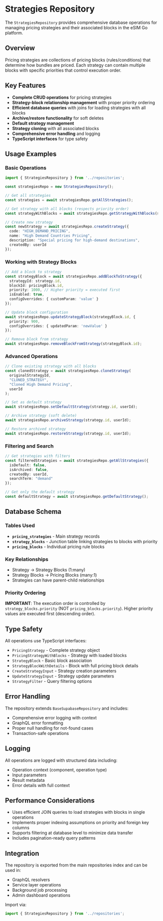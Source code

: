 # Strategies Repository

The `StrategiesRepository` provides comprehensive database operations for managing pricing strategies and their associated blocks in the eSIM Go platform.

## Overview

Pricing strategies are collections of pricing blocks (rules/conditions) that determine how bundles are priced. Each strategy can contain multiple blocks with specific priorities that control execution order.

## Key Features

- **Complete CRUD operations** for pricing strategies
- **Strategy-block relationship management** with proper priority ordering
- **Efficient database queries** with joins for loading strategies with all blocks
- **Archive/restore functionality** for soft deletes
- **Default strategy management**
- **Strategy cloning** with all associated blocks
- **Comprehensive error handling** and logging
- **TypeScript interfaces** for type safety

## Usage Examples

### Basic Operations

```typescript
import { StrategiesRepository } from '../repositories';

const strategiesRepo = new StrategiesRepository();

// Get all strategies
const strategies = await strategiesRepo.getAllStrategies();

// Get strategy with all blocks (respects priority order)
const strategyWithBlocks = await strategiesRepo.getStrategyWithBlocks(strategyId);

// Create new strategy
const newStrategy = await strategiesRepo.createStrategy({
  code: "HIGH_DEMAND_PRICING",
  name: "High Demand Countries Pricing",
  description: "Special pricing for high-demand destinations",
  createdBy: userId
});
```

### Working with Strategy Blocks

```typescript
// Add a block to strategy
const strategyBlock = await strategiesRepo.addBlockToStrategy({
  strategyId: strategy.id,
  blockId: pricingBlock.id,
  priority: 1000, // Higher priority = executed first
  isEnabled: true,
  configOverrides: { customParam: 'value' }
});

// Update block configuration
await strategiesRepo.updateStrategyBlock(strategyBlock.id, {
  priority: 900,
  configOverrides: { updatedParam: 'newValue' }
});

// Remove block from strategy
await strategiesRepo.removeBlockFromStrategy(strategyBlock.id);
```

### Advanced Operations

```typescript
// Clone existing strategy with all blocks
const clonedStrategy = await strategiesRepo.cloneStrategy(
  originalStrategyId,
  "CLONED_STRATEGY",
  "Cloned High Demand Pricing",
  userId
);

// Set as default strategy
await strategiesRepo.setDefaultStrategy(strategy.id, userId);

// Archive strategy (soft delete)
await strategiesRepo.archiveStrategy(strategy.id, userId);

// Restore archived strategy
await strategiesRepo.restoreStrategy(strategy.id, userId);
```

### Filtering and Search

```typescript
// Get strategies with filters
const filteredStrategies = await strategiesRepo.getAllStrategies({
  isDefault: false,
  isArchived: false,
  createdBy: userId,
  searchTerm: "demand"
});

// Get only the default strategy
const defaultStrategy = await strategiesRepo.getDefaultStrategy();
```

## Database Schema

### Tables Used

- **`pricing_strategies`** - Main strategy records
- **`strategy_blocks`** - Junction table linking strategies to blocks with priority
- **`pricing_blocks`** - Individual pricing rule blocks

### Key Relationships

- Strategy → Strategy Blocks (1:many)
- Strategy Blocks → Pricing Blocks (many:1) 
- Strategies can have parent-child relationships

### Priority Ordering

**IMPORTANT**: The execution order is controlled by `strategy_blocks.priority` (NOT `pricing_blocks.priority`). Higher priority values are executed first (descending order).

## Type Safety

All operations use TypeScript interfaces:

- `PricingStrategy` - Complete strategy object
- `PricingStrategyWithBlocks` - Strategy with loaded blocks
- `StrategyBlock` - Basic block association
- `StrategyBlockWithDetails` - Block with full pricing block details
- `CreateStrategyInput` - Strategy creation parameters
- `UpdateStrategyInput` - Strategy update parameters
- `StrategyFilter` - Query filtering options

## Error Handling

The repository extends `BaseSupabaseRepository` and includes:

- Comprehensive error logging with context
- GraphQL error formatting
- Proper null handling for not-found cases
- Transaction-safe operations

## Logging

All operations are logged with structured data including:
- Operation context (component, operation type)
- Input parameters
- Result metadata
- Error details with full context

## Performance Considerations

- Uses efficient JOIN queries to load strategies with blocks in single operations
- Implements proper indexing assumptions on priority and foreign key columns
- Supports filtering at database level to minimize data transfer
- Includes pagination-ready query patterns

## Integration

The repository is exported from the main repositories index and can be used in:
- GraphQL resolvers
- Service layer operations
- Background job processing
- Admin dashboard operations

Import via:
```typescript
import { StrategiesRepository } from '../repositories';
```